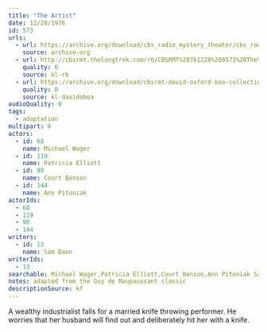 ```yaml
---
title: "The Artist"
date: 12/28/1976
id: 573
urls: 
  - url: https://archive.org/download/cbs_radio_mystery_theater/cbs_radio_mystery_theater-0551-0600.zip/cbs_radio_mystery_theater-0551-0600%2Fcbsrmt_0573_the_artist.mp3
    source: archive-org
  - url: http://cbsrmt.thelongtrek.com/rb/CBSRMT%20761228%200573%20The%20Artist_wbbm_rb%20levels.mp3
    quality: 0
    source: kl-rb
  - url: https://archive.org/download/cbsrmt-david-oxford-boa-collection/CBSRMT-761228-0573-The-Artist-(128-44)_WBBM_RB-{BoA}.mp3
    quality: 0
    source: kl-davidoboa
audioQuality: 0
tags: 
  - adaptation
multipart: 0
actors:  
  - id: 68
    name: Michael Wager  
  - id: 119
    name: Patricia Elliott  
  - id: 90
    name: Court Benson  
  - id: 144
    name: Ann Pitoniak
actorIds:  
  - 68  
  - 119  
  - 90  
  - 144
writers:  
  - id: 13
    name: Sam Dann
writerIds:  
  - 13
searchable: Michael Wager,Patricia Elliott,Court Benson,Ann Pitoniak Sam Dann
notes: adapted from the Guy de Maupaussant classic
descriptionSource: kf
---
```

A wealthy industrialist falls for a married knife throwing performer. He worries that her husband will find out and deliberately hit her with a knife.